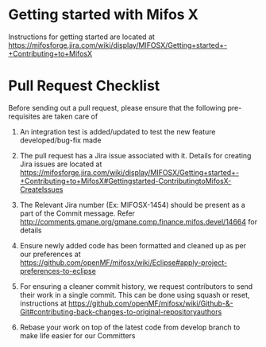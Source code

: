 # Getting started with Mifos X
Instructions for getting started are located at https://mifosforge.jira.com/wiki/display/MIFOSX/Getting+started+-+Contributing+to+MifosX

# Pull Request Checklist
Before sending out a pull request, please ensure that the following pre-requisites are taken care of

1. An integration test is added/updated to test the new feature developed/bug-fix made

1. The pull request has a Jira issue associated with it. Details for creating Jira issues are located at https://mifosforge.jira.com/wiki/display/MIFOSX/Getting+started+-+Contributing+to+MifosX#Gettingstarted-ContributingtoMifosX-CreateIssues

1. The Relevant Jira number (Ex: MIFOSX-1454) should be present as a part of the Commit message. Refer http://comments.gmane.org/gmane.comp.finance.mifos.devel/14664 for details

1. Ensure newly added code has been formatted and cleaned up as per our preferences at https://github.com/openMF/mifosx/wiki/Eclipse#apply-project-preferences-to-eclipse

1. For ensuring a cleaner commit history, we request contributors to send their work in a single commit. This can be done using squash or reset, instructions at https://github.com/openMF/mifosx/wiki/Github-&-Git#contributing-back-changes-to-original-repositoryauthors

1. Rebase your work on top of the latest code from develop branch to make life easier for our Committers

